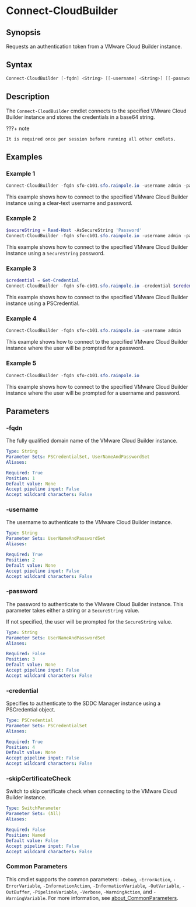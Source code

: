 # Connect-CloudBuilder

## Synopsis

Requests an authentication token from a VMware Cloud Builder instance.

## Syntax

```powershell
Connect-CloudBuilder [-fqdn] <String> [[-username] <String>] [[-password] <String>] [[-credential] <PSCredential>] [-skipCertificateCheck] [<CommonParameters>]
```

## Description

The `Connect-CloudBuilder` cmdlet connects to the specified VMware Cloud Builder instance and stores the credentials in a base64 string.

???+ note

    It is required once per session before running all other cmdlets.

## Examples

### Example 1

```powershell
Connect-CloudBuilder -fqdn sfo-cb01.sfo.rainpole.io -username admin -password VMw@re1!
```

This example shows how to connect to the specified VMware Cloud Builder instance using a clear-text username and password.

### Example 2

```powershell
$secureString = Read-Host -AsSecureString 'Password'
Connect-CloudBuilder -fqdn sfo-cb01.sfo.rainpole.io -username admin -password $secureString
```

This example shows how to connect to the specified VMware Cloud Builder instance using a `SecureString` password.

### Example 3

```powershell
$credential = Get-Credential
Connect-CloudBuilder -fqdn sfo-cb01.sfo.rainpole.io -credential $credential
```

This example shows how to connect to the specified VMware Cloud Builder instance using a PSCredential.

### Example 4

```powershell
Connect-CloudBuilder -fqdn sfo-cb01.sfo.rainpole.io -username admin
```

This example shows how to connect to the specified VMware Cloud Builder instance where the user will be prompted for a password.

### Example 5

```powershell
Connect-CloudBuilder -fqdn sfo-cb01.sfo.rainpole.io
```

This example shows how to connect to the specified VMware Cloud Builder instance where the user will be prompted for a username and password.

## Parameters

### -fqdn

The fully qualified domain name of the VMware Cloud Builder instance.

```yaml
Type: String
Parameter Sets: PSCredentialSet, UserNameAndPasswordSet
Aliases:

Required: True
Position: 1
Default value: None
Accept pipeline input: False
Accept wildcard characters: False
```

### -username

The username to authenticate to the VMware Cloud Builder instance.

```yaml
Type: String
Parameter Sets: UserNameAndPasswordSet
Aliases:

Required: True
Position: 2
Default value: None
Accept pipeline input: False
Accept wildcard characters: False
```

### -password

The password to authenticate to the VMware Cloud Builder instance. This parameter takes either a string or a `SecureString` value.

If not specified, the user will be prompted for the `SecureString` value.

```yaml
Type: String
Parameter Sets: UserNameAndPasswordSet
Aliases:

Required: False
Position: 3
Default value: None
Accept pipeline input: False
Accept wildcard characters: False
```

### -credential

Specifies to authenticate to the SDDC Manager instance using a PSCredential object.

```yaml
Type: PSCredential
Parameter Sets: PSCredentialSet
Aliases:

Required: True
Position: 4
Default value: None
Accept pipeline input: False
Accept wildcard characters: False
```

### -skipCertificateCheck

Switch to skip certificate check when connecting to the VMware Cloud Builder instance.

```yaml
Type: SwitchParameter
Parameter Sets: (All)
Aliases:

Required: False
Position: Named
Default value: False
Accept pipeline input: False
Accept wildcard characters: False
```

### Common Parameters

This cmdlet supports the common parameters: `-Debug`, `-ErrorAction`, `-ErrorVariable`, `-InformationAction`, `-InformationVariable`, `-OutVariable`, `-OutBuffer`, `-PipelineVariable`, `-Verbose`, `-WarningAction`, and `-WarningVariable`. For more information, see [about_CommonParameters](http://go.microsoft.com/fwlink/?LinkID=113216).
